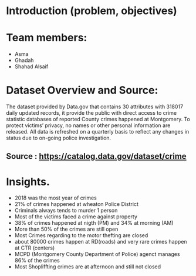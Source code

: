 
# Introduction (problem, objectives)


# Team members: 
- Asma
- Ghadah
- Shahad Alsaif

# Dataset Overview and Source:
The dataset provided by Data.gov that contains 30 attributes with 318017 daily updated records, it provide the public with direct access to crime statistic databases of reported County crimes happened at Montgomery. To protect victims’ privacy, no names or other personal information are released. All data is refreshed on a quarterly basis to reflect any changes in status due to on-going police investigation.

## Source : https://catalog.data.gov/dataset/crime

# Insights.
- 2018 was the most year of crimes
- 21% of crimes happened at wheaton Police District
- Criminals always tends to murder 1 person
- Most of the victims faced a crime against property
- 38% of crimes happened at nigth (PM) and 34% at morning (AM)
- More than 50% of the crimes are still open 
- Most Crimes regarding to the motor thefting are closed
- about 80000 crimes happen at RD(roads) and very rare crimes happen at CTR (centers)
- MCPD (Montgomery County Department of Police) agenct manages 86% of the crimes
- Most Shopliffting crimes are at afternoon and still not closed
